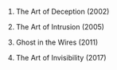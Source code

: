 
1. The Art of Deception (2002)


2. The Art of Intrusion (2005)


3. Ghost in the Wires (2011)


4. The Art of Invisibility (2017)



